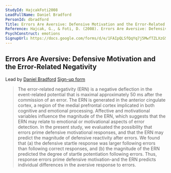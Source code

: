 ```yaml
---
StudyId: HajcakFoti2008
LeadFullName: Daniel Bradford
PersonId: dbradford
Title: Errors Are Aversive: Defensive Motivation and the Error-Related Negativity
Reference: Hajcak, G., & Foti, D. (2008). Errors Are Aversive: Defensive Motivation and the Error-Related Negativity. Psychological Science, 19(2), 103–108. https://doi.org/10.1111/j.1467-9280.2008.02053.x
PsychConstruct: emotions
SignupUrl: https://docs.google.com/forms/d/e/1FAIpQLSfQqYq7j5MwfTZLXzGSqstkLSN3_VddGYsCKNzKL29RUOYeSQ/viewform?usp=sf_link
---
```


## Errors Are Aversive: Defensive Motivation and the Error-Related Negativity

Lead by [Daniel Bradford](/people/dbradford)
[Sign-up form](https://docs.google.com/forms/d/e/1FAIpQLSfQqYq7j5MwfTZLXzGSqstkLSN3_VddGYsCKNzKL29RUOYeSQ/viewform?usp=sf_link)

> The error-related negativity (ERN) is a negative deflection in the event-related potential that is maximal approximately 50 ms after the commission of an error. The ERN is generated in the anterior cingulate cortex, a region of the medial prefrontal cortex implicated in both cognitive and emotional processing. Affective and motivational variables influence the magnitude of the ERN, which suggests that the ERN may relate to emotional or motivational aspects of error detection. In the present study, we evaluated the possibility that errors prime defensive motivational responses, and that the ERN may predict the magnitude of defensive reactivity after errors. We found that (a) the defensive startle response was larger following errors than following correct responses, and (b) the magnitude of the ERN predicted the degree of startle potentiation following errors. Thus, response errors prime defensive motivation-and the ERN predicts individual differences in the aversive response to errors.